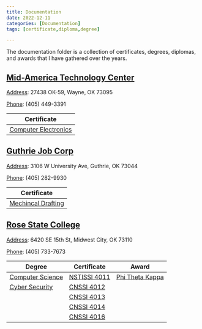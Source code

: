 ```yaml
---
title: Documentation
date: 2022-12-11
categories: [Documentation]
tags: [certificate,diploma,degree]

---
```


The documentation folder is a collection of certificates, degrees, diplomas, and awards that I have gathered over the years.                                          

## [Mid-America Technology Center](https://www.matech.edu/)

[Address](https://www.google.com/maps/place/Mid-America+Technology+Center/@34.9125261,-97.3640634,15z/data=!4m2!3m1!1s0x0:0x86c79c024d2dd493?sa=X&ved=2ahUKEwjrva2ij_j7AhXKmmoFHTzuANQQ_BJ6BAhlEAg): 27438 OK-59, Wayne, OK 73095

[Phone](https://www.google.com/search?client=firefox-b-1-d&q=mid-america+technology+center+phone&ludocid=9711902655146480787&sa=X&ved=2ahUKEwjrva2ij_j7AhXKmmoFHTzuANQQ6BN6BAhUEAI): (405) 449-3391

| Certificate                                                |
| ---------------------------------------------------------- |
| [Computer Electronics](/PDF-Doc-Folder/midamericacert.pdf) |

## [Guthrie Job Corp](https://guthrie.jobcorps.gov/)

[Address](https://www.google.com/search?client=firefox-b-1-d&q=guthrie+job+corps+center+address&ludocid=11534168790417332603&sa=X&ved=2ahUKEwjL94bmj_j7AhUmlGoFHVqsAoQQ6BN6BAhcEAI): 3106 W University Ave, Guthrie, OK 73044

[Phone](https://www.google.com/search?client=firefox-b-1-d&q=guthrie+job+corps+center+phone&ludocid=11534168790417332603&sa=X&ved=2ahUKEwjL94bmj_j7AhUmlGoFHVqsAoQQ6BN6BAhWEAI): (405) 282-9930

| Certificate                                            |
| ------------------------------------------------------ |
| [Mechincal Drafting](/PDF-Doc-Folder/draftingcert.pdf) |

## [Rose State College](https://www.rose.edu/)

[Address](https://www.google.com/maps/place/Rose+State%2FMidwest+City+College/@35.4446054,-97.4137767,15z/data=!4m2!3m1!1s0x0:0xead205e725257a1d?sa=X&ved=2ahUKEwjTyrqajfj7AhUClmoFHecEBA0Q_BJ6BAhVEAg): 6420 SE 15th St, Midwest City, OK 73110

[Phone](https://www.google.com/search?client=firefox-b-1-d&sa=X&biw=1193&bih=1140&q=rose+state+college+phone&ludocid=16920593240303172125&ved=2ahUKEwjTyrqajfj7AhUClmoFHecEBA0Q6BN6BAhPEAI): (405) 733-7673

| Degree                                                   | Certificate                                   | Award                                                 |
| -------------------------------------------------------- | --------------------------------------------- | ----------------------------------------------------- |
| [Computer Science](/PDF-Doc-Folder/AAS-DBDEV-Degree.pdf) | [NSTISSI 4011](/PDF-Doc-Folder/cnssi4011.pdf) | [Phi Theta Kappa](/PDF-Doc-Folder/ptk_membership.pdf) |
| [Cyber Security](/PDF-Doc-Folder/AAS-NET-CYB-Degree.pdf) | [CNSSI 4012](/PDF-Doc-Folder/cnssi4012.pdf)   |                                                       |
|                                                          | [CNSSI 4013](/PDF-Doc-Folder/cnssi4013.pdf)   |                                                       |
|                                                          | [CNSSI 4014](/PDF-Doc-Folder/cnssi4014.pdf)   |                                                       |
|                                                          | [CNSSI 4016](/PDF-Doc-Folder/cnssi4016.pdf)   |                                                       |
